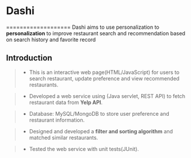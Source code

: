 # Dashi
===================
Dashi aims to use personalization to **personalization** to improve restaurant search and recommendation based on search history and favorite record

Introduction
-------------
> - This is an interactive web page(HTML/JavaScript) for users to search restaurant, update preference and view recommended restaurants.

> - Developed a web service using (Java servlet, REST API) to fetch restaurant data from **Yelp API**.

> - Database: MySQL/MongoDB to store user preference and restaurant information.

> -	Designed and developed a **filter and sorting algorithm** and matched similar restaurants. 

> - Tested the web service with unit tests(JUnit).


